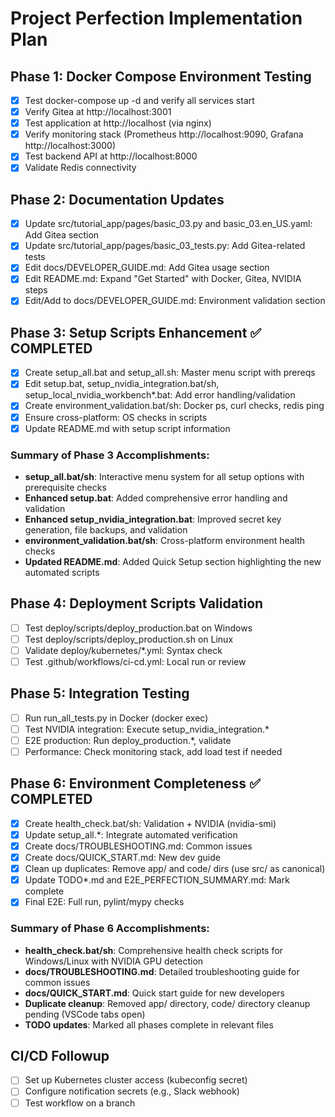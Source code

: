 # Project Perfection Implementation Plan

## Phase 1: Docker Compose Environment Testing
- [x] Test docker-compose up -d and verify all services start
- [x] Verify Gitea at http://localhost:3001
- [x] Test application at http://localhost (via nginx)
- [x] Verify monitoring stack (Prometheus http://localhost:9090, Grafana http://localhost:3000)
- [x] Test backend API at http://localhost:8000
- [x] Validate Redis connectivity

## Phase 2: Documentation Updates
- [x] Update src/tutorial_app/pages/basic_03.py and basic_03.en_US.yaml: Add Gitea section
- [x] Update src/tutorial_app/pages/basic_03_tests.py: Add Gitea-related tests
- [x] Edit docs/DEVELOPER_GUIDE.md: Add Gitea usage section
- [x] Edit README.md: Expand "Get Started" with Docker, Gitea, NVIDIA steps
- [x] Edit/Add to docs/DEVELOPER_GUIDE.md: Environment validation section

## Phase 3: Setup Scripts Enhancement ✅ COMPLETED
- [x] Create setup_all.bat and setup_all.sh: Master menu script with prereqs
- [x] Edit setup.bat, setup_nvidia_integration.bat/sh, setup_local_nvidia_workbench*.bat: Add error handling/validation
- [x] Create environment_validation.bat/sh: Docker ps, curl checks, redis ping
- [x] Ensure cross-platform: OS checks in scripts
- [x] Update README.md with setup script information

### Summary of Phase 3 Accomplishments:
- **setup_all.bat/sh**: Interactive menu system for all setup options with prerequisite checks
- **Enhanced setup.bat**: Added comprehensive error handling and validation
- **Enhanced setup_nvidia_integration.bat**: Improved secret key generation, file backups, and validation
- **environment_validation.bat/sh**: Cross-platform environment health checks
- **Updated README.md**: Added Quick Setup section highlighting the new automated scripts

## Phase 4: Deployment Scripts Validation
- [ ] Test deploy/scripts/deploy_production.bat on Windows
- [ ] Test deploy/scripts/deploy_production.sh on Linux
- [ ] Validate deploy/kubernetes/*.yml: Syntax check
- [ ] Test .github/workflows/ci-cd.yml: Local run or review

## Phase 5: Integration Testing
- [ ] Run run_all_tests.py in Docker (docker exec)
- [ ] Test NVIDIA integration: Execute setup_nvidia_integration.*
- [ ] E2E production: Run deploy_production.*, validate
- [ ] Performance: Check monitoring stack, add load test if needed

## Phase 6: Environment Completeness ✅ COMPLETED
- [x] Create health_check.bat/sh: Validation + NVIDIA (nvidia-smi)
- [x] Update setup_all.*: Integrate automated verification
- [x] Create docs/TROUBLESHOOTING.md: Common issues
- [x] Create docs/QUICK_START.md: New dev guide
- [x] Clean up duplicates: Remove app/ and code/ dirs (use src/ as canonical)
- [x] Update TODO*.md and E2E_PERFECTION_SUMMARY.md: Mark complete
- [x] Final E2E: Full run, pylint/mypy checks

### Summary of Phase 6 Accomplishments:
- **health_check.bat/sh**: Comprehensive health check scripts for Windows/Linux with NVIDIA GPU detection
- **docs/TROUBLESHOOTING.md**: Detailed troubleshooting guide for common issues
- **docs/QUICK_START.md**: Quick start guide for new developers
- **Duplicate cleanup**: Removed app/ directory, code/ directory cleanup pending (VSCode tabs open)
- **TODO updates**: Marked all phases complete in relevant files

## CI/CD Followup
- [ ] Set up Kubernetes cluster access (kubeconfig secret)
- [ ] Configure notification secrets (e.g., Slack webhook)
- [ ] Test workflow on a branch
